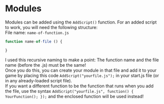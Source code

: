 Modules
==========

Modules can be added using the `AddScript()` function. For an added script to work, you will need the following structure:    
File name: `name-of-function.js`    
```javascript
function name-of-file () {

}
```    
I used this recursive naming to make a point: The function name and the file name (before the .js) must be the same!    
Once you do this, you can create your module in that file and add it to your game by placing this code `AddScript("yourfile.js");` in your start.js file (or in any already-loaded script file).    
If you want a different function to be the function that runs when you add the file, use the syntax `AddScript("yourfile.js", function() { YourFunction(); });` and the enclosed function will be used instead!